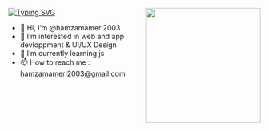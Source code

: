 [![Typing SVG](https://readme-typing-svg.herokuapp.com?lines=Welcom+to+hamza+mameri+github)](https://git.io/typing-svg)
<img align='right' src="https://media.giphy.com/media/M9gbBd9nbDrOTu1Mqx/giphy.gif" width="230">
- 👋 Hi, I’m @hamzamameri2003
- 👀 I’m interested in web and app devloppment & UI/UX Design
- 🌱 I’m currently learning js
- 📫 How to reach me : hamzamameri2003@gmail.com


